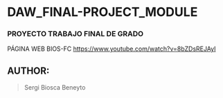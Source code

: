 # DAW_FINAL-PROJECT_MODULE
### PROYECTO TRABAJO FINAL DE GRADO

PÁGINA WEB BIOS-FC
https://www.youtube.com/watch?v=8bZDsREJAyI

## AUTHOR:
> Sergi Biosca Beneyto
